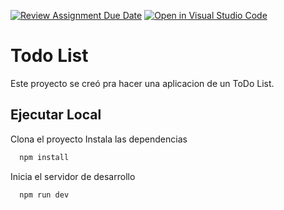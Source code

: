 [![Review Assignment Due Date](https://classroom.github.com/assets/deadline-readme-button-24ddc0f5d75046c5622901739e7c5dd533143b0c8e959d652212380cedb1ea36.svg)](https://classroom.github.com/a/YkXVL0tq)
[![Open in Visual Studio Code](https://classroom.github.com/assets/open-in-vscode-718a45dd9cf7e7f842a935f5ebbe5719a5e09af4491e668f4dbf3b35d5cca122.svg)](https://classroom.github.com/online_ide?assignment_repo_id=11719339&assignment_repo_type=AssignmentRepo)
# Todo List

Este proyecto se creó pra hacer una aplicacion de un ToDo List.

## Ejecutar Local

Clona el proyecto
Instala las dependencias

```bash
  npm install
```

Inicia el servidor de desarrollo

```bash
  npm run dev
```
